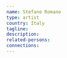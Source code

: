 ```yaml
---
name: Stefano Romano
type: artist
country: Italy
tagline: 
description:
related-persons:
connections:
---
```

